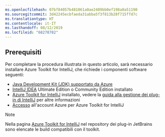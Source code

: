 ```yaml
---
ms.openlocfilehash: 07bf84057b481061a0ae2409bb0ef198a0a51190
ms.sourcegitcommit: 3d42245ecbfaeda31abba5f3f813b28f715ffd7c
ms.translationtype: HT
ms.contentlocale: it-IT
ms.lasthandoff: 08/12/2019
ms.locfileid: "68278782"
---
```


## <a name="prerequisites"></a>Prerequisiti

Per completare la procedura illustrata in questo articolo, sarà necessario installare Azure Toolkit for IntelliJ, che richiede i componenti software seguenti:

* [Java Development Kit (JDK) supportato da Azure](https://aka.ms/azure-jdks)
* [IntelliJ IDEA](https://www.jetbrains.com/idea/download/) Ultimate Edition o Community Edition installato
* [Azure Toolkit for IntelliJ](https://plugins.jetbrains.com/plugin/8053) installato, vedere la [guida alla gestione dei plug-in di IntelliJ](https://www.jetbrains.com/help/idea/managing-plugins.html) per altre informazioni
* [Accesso](../intellij/azure-toolkit-for-intellij-sign-in-instructions.md) all'account Azure per Azure Toolkit for IntelliJ

> [!NOTE]
> 
> Nella pagina [Azure Toolkit for IntelliJ](https://plugins.jetbrains.com/plugin/8053) nel repository dei plug-in JetBrains sono elencate le build compatibili con il toolkit.
> 

<!--
> [!IMPORTANT]
> 
> If you are using the Azure Toolkit for IntelliJ on Windows, the toolkit requires installing the Azure SDK 2.9.6 or later in order to use the Azure emulator. You have two options for installing the Azure SDK:
> 
> * You can download and install the Azure SDK by using the [Web Platform Installer (WebPI)](http://go.microsoft.com/fwlink/?LinkID=252838).
> * If you do not have the Azure SDK installed when you create your first Azure deployment project, you will be prompted to automatically download install the requisite version of the Azure SDK.
> 
> Note that the Azure SDK is only required on Windows.
> 
-->
